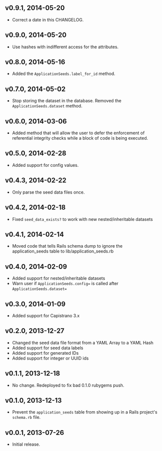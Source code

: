 v0.9.1, 2014-05-20
------------------

  * Correct a date in this CHANGELOG.


v0.9.0, 2014-05-20
------------------

  * Use hashes with indifferent access for the attributes.


v0.8.0, 2014-05-16
------------------

  * Added the `ApplicationSeeds.label_for_id` method.


v0.7.0, 2014-05-02
------------------

  * Stop storing the dataset in the database.  Removed the
    `ApplicationSeeds.dataset` method.


v0.6.0, 2014-03-06
------------------

  * Added method that will allow the user to defer the enforcement of
    referential integrity checks while a block of code is being
    executed.


v0.5.0, 2014-02-28
------------------

  * Added support for config values.


v0.4.3, 2014-02-22
------------------

  * Only parse the seed data files once.


v0.4.2, 2014-02-18
------------------

  * Fixed `seed_data_exists?` to work with new nested/inheritable
    datasets


v0.4.1, 2014-02-14
------------------

  * Moved code that tells Rails schema dump to ignore the
    application_seeds table to lib/application_seeds.rb


v0.4.0, 2014-02-09
------------------

  * Added support for nested/inheritable datasets
  * Warn user if `ApplicationSeeds.config=` is called after `ApplicationSeeds.dataset=`


v0.3.0, 2014-01-09
------------------

  * Added support for Capistrano 3.x


v0.2.0, 2013-12-27
------------------

  * Changed the seed data file format from a YAML Array to a YAML Hash
  * Added support for seed data labels
  * Added support for generated IDs
  * Added support for integer or UUID ids


v0.1.1, 2013-12-18
------------------

  * No change.  Redeployed to fix bad 0.1.0 rubygems push.


v0.1.0, 2013-12-13
------------------

  * Prevent the `application_seeds` table from showing up in a Rails
    project's `schema.rb` file.


v0.0.1, 2013-07-26
------------------

  * Initial release.

